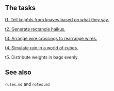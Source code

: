 ## The tasks

[t1. Tell knights from knaves based on what they say.](https://github.com/masak/p6cc2012/tree/master/t1/review)

[t2. Generate rectangle haikus.](https://github.com/masak/p6cc2012/tree/master/t2/review)

[t3. Arrange wire crossings to rearrange wires.](https://github.com/masak/p6cc2012/tree/master/t3/review)

[t4. Simulate rain in a world of cubes.](https://github.com/masak/p6cc2012/tree/master/t4/review)

t5. Distribute weights in bags evenly.

## See also

`rules.md` and `notes.md`
